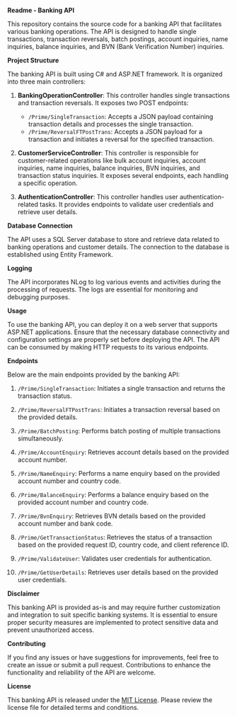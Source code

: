 **Readme - Banking API**

This repository contains the source code for a banking API that facilitates various banking operations. The API is designed to handle single transactions, transaction reversals, batch postings, account inquiries, name inquiries, balance inquiries, and BVN (Bank Verification Number) inquiries.

**Project Structure**

The banking API is built using C# and ASP.NET framework. It is organized into three main controllers:

1. **BankingOperationController**: This controller handles single transactions and transaction reversals. It exposes two POST endpoints:
   - `/Prime/SingleTransaction`: Accepts a JSON payload containing transaction details and processes the single transaction.
   - `/Prime/ReversalFTPostTrans`: Accepts a JSON payload for a transaction and initiates a reversal for the specified transaction.

2. **CustomerServiceController**: This controller is responsible for customer-related operations like bulk account inquiries, account inquiries, name inquiries, balance inquiries, BVN inquiries, and transaction status inquiries. It exposes several endpoints, each handling a specific operation.

3. **AuthenticationController**: This controller handles user authentication-related tasks. It provides endpoints to validate user credentials and retrieve user details.

**Database Connection**

The API uses a SQL Server database to store and retrieve data related to banking operations and customer details. The connection to the database is established using Entity Framework.

**Logging**

The API incorporates NLog to log various events and activities during the processing of requests. The logs are essential for monitoring and debugging purposes.

**Usage**

To use the banking API, you can deploy it on a web server that supports ASP.NET applications. Ensure that the necessary database connectivity and configuration settings are properly set before deploying the API. The API can be consumed by making HTTP requests to its various endpoints.

**Endpoints**

Below are the main endpoints provided by the banking API:

1. `/Prime/SingleTransaction`: Initiates a single transaction and returns the transaction status.

2. `/Prime/ReversalFTPostTrans`: Initiates a transaction reversal based on the provided details.

3. `/Prime/BatchPosting`: Performs batch posting of multiple transactions simultaneously.

4. `/Prime/AccountEnquiry`: Retrieves account details based on the provided account number.

5. `/Prime/NameEnquiry`: Performs a name enquiry based on the provided account number and country code.

6. `/Prime/BalanceEnquiry`: Performs a balance enquiry based on the provided account number and country code.

7. `/Prime/BvnEnquiry`: Retrieves BVN details based on the provided account number and bank code.

8. `/Prime/GetTransactionStatus`: Retrieves the status of a transaction based on the provided request ID, country code, and client reference ID.

9. `/Prime/ValidateUser`: Validates user credentials for authentication.

10. `/Prime/GetUserDetails`: Retrieves user details based on the provided user credentials.

**Disclaimer**

This banking API is provided as-is and may require further customization and integration to suit specific banking systems. It is essential to ensure proper security measures are implemented to protect sensitive data and prevent unauthorized access.

**Contributing**

If you find any issues or have suggestions for improvements, feel free to create an issue or submit a pull request. Contributions to enhance the functionality and reliability of the API are welcome.

**License**

This banking API is released under the [MIT License](https://opensource.org/licenses/MIT). Please review the license file for detailed terms and conditions.
